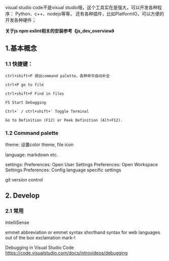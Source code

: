 visual studio code不是visual studio哦，这个工具实在是强大，可以开发各种程序：
Python、c++、nodejs等等，
还有各种插件，比如PlatformIO，可以方便的开发各种硬件；



**关于js npm eslint相关的安装参考《js_dev_overview》**

## 1.基本概念

### 1.1 快捷键：

```
ctrl+shift+P 调出command palette，各种命令自动补全

ctrl+P go to file

ctrl+shift+F Find in files

F5 Start Debugging

Ctrl+` / ctrl+shift+` Toggle Terminal

Go to Definition (F12) or Peek Definition (Alt+F12).

```

### 1.2 Command palette 

theme:
设置color theme, file icon

language:
markdown etc.

settings:
Preferences: Open User Settings
Preferences: Open Workspace Settings
Preferences: Config language specific settings

git version control

## 2. Develop

### 2.1 常用

IntelliSense

emmet abbreviation or emmet syntax
	shorthand syntax for web languages out of the box
	exclamation mark-!

Debugging in Visual Studio Code
https://code.visualstudio.com/docs/introvideos/debugging


